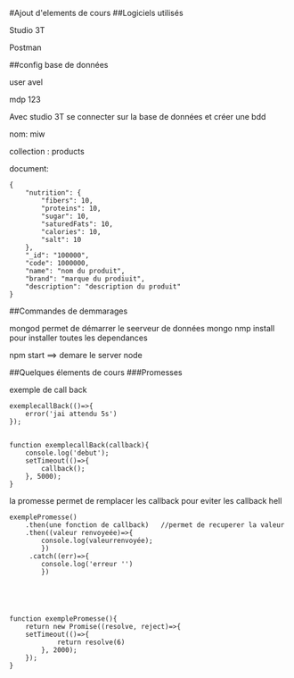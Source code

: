 #Ajout d'elements de cours
##Logiciels utilisés

Studio 3T

Postman


##config base de données

user avel

mdp 123


Avec studio 3T se connecter sur la base de données et créer une bdd 

nom: miw

collection : products

document:

    {
        "nutrition": {
            "fibers": 10,
            "proteins": 10,
            "sugar": 10,
            "saturedFats": 10,
            "calories": 10,
            "salt": 10
        },
        "_id": "100000",
        "code": 1000000,
        "name": "nom du produit",
        "brand": "marque du prodiuit",
        "description": "description du produit"
    }


##Commandes de demmarages

mongod permet de démarrer le seerveur de données mongo
nmp install pour installer toutes les dependances

npm start ==> demare le server node








##Quelques élements de cours
###Promesses



exemple de call back


    exemplecallBack(()=>{
        error('jai attendu 5s')
    });


    function exemplecallBack(callback){
        console.log('debut');
        setTimeout(()=>{
            callback();
        }, 5000);
    }


la promesse permet de remplacer les callback pour eviter les callback hell

    exemplePromesse()
        .then(une fonction de callback)   //permet de recuperer la valeur
        .then((valeur renvoyeée)=>{
            console.log(valeurrenvoyée);
            })
         .catch((err)=>{
            console.log('erreur '')
            })
        
        
    
    
    
    function exemplePromesse(){
        return new Promise((resolve, reject)=>{
        setTimeout(()=>{
                return resolve(6)
            }, 2000);
        });
    }
